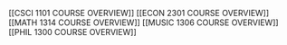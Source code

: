[[CSCI 1101 COURSE OVERVIEW]]
[[ECON 2301 COURSE OVERVIEW]]
[[MATH 1314 COURSE OVERVIEW]]
[[MUSIC 1306 COURSE OVERVIEW]]
[[PHIL 1300 COURSE OVERVIEW]]
